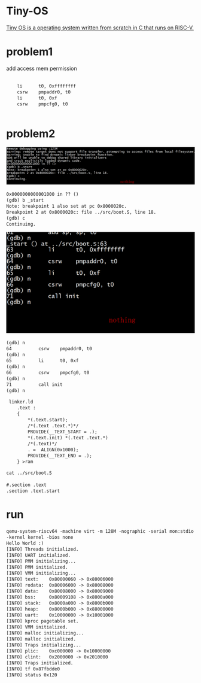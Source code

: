 # Tiny-OS

[Tiny OS is a operating system written from scratch in C that runs on RISC-V.](https://github.com/johnyob/Tiny-OS/blob/db683c9acc7abecc600088469f5f3fd69f31ed64/src/threads/thread.c)

# problem1
add access  mem  permission
```

    li      t0, 0xffffffff
    csrw    pmpaddr0, t0
    li      t0, 0xf
    csrw    pmpcfg0, t0
	
```


# problem2 

![can not enter _start](https://github.com/magnate3/mini-riscv-os-test/blob/main/Tiny-OS/pic/start.png)

```
0x0000000000001000 in ?? ()
(gdb) b _start
Note: breakpoint 1 also set at pc 0x8000020c.
Breakpoint 2 at 0x8000020c: file ../src/boot.S, line 18.
(gdb) c
Continuing.
```
![can not enter init](https://github.com/magnate3/mini-riscv-os-test/blob/main/Tiny-OS/pic/init.png)

```
(gdb) n
64          csrw    pmpaddr0, t0
(gdb) n
65          li      t0, 0xf
(gdb) n
66          csrw    pmpcfg0, t0
(gdb) n
71          call init
(gdb) n
```

```
 linker.ld 
    .text :
    {
        *(.text.start);
        /*(.text .text.*)*/
        PROVIDE(__TEXT_START = .);
        *(.text.init) *(.text .text.*)
        /*(.text)*/
        . =  ALIGN(0x1000);
        PROVIDE(__TEXT_END = .);
    } >ram
```

```
cat ../src/boot.S

#.section .text
.section .text.start

```

#  run

```
qemu-system-riscv64 -machine virt -m 128M -nographic -serial mon:stdio -kernel kernel -bios none
Hello World :)
[INFO] Threads initialized.
[INFO] UART initialized.
[INFO] PMM initializing...
[INFO] PMM initialized.
[INFO] VMM initializing...
[INFO] text:    0x80000060 -> 0x80006000
[INFO] rodata:  0x80006000 -> 0x80008000
[INFO] data:    0x80008000 -> 0x80009000
[INFO] bss:     0x80009108 -> 0x8000a000
[INFO] stack:   0x8000a000 -> 0x8000b000
[INFO] heap:    0x8000b000 -> 0x88000000
[INFO] uart:    0x10000000 -> 0x10001000
[INFO] kproc pagetable set.
[INFO] VMM initialized.
[INFO] malloc initializing...
[INFO] malloc initialized.
[INFO] Traps initializing...
[INFO] plic:    0xc000000 -> 0x10000000
[INFO] clint:   0x2000000 -> 0x2010000
[INFO] Traps initialized.
[INFO] tf 0x87fbdde0
[INFO] status 0x120
```